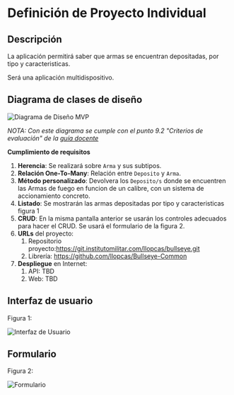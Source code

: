 # Definición de Proyecto Individual

## Descripción
La aplicación permitirá saber que armas se encuentran depositadas, por tipo y caracteristicas.
 
Será una aplicación multidispositivo.  

## Diagrama de clases de diseño

![Diagrama de Diseño MVP](https://git.institutomilitar.com/llopcas/bullseye/-/wikis/uploads/8faec57b5ea805e041c3ef24516393d6/DAM.drawio.png)

*NOTA: Con este diagrama se cumple con el punto 9.2 "Criterios de evaluación" de la [guía docente](https://ui-719fa0e4e7366174bca68ae71ab99697.institutomilitar.com/file-upload/Ewp2mng7RAoJHXQcG/Gu%C3%ADa%20Docente%20Direcci%C3%B3n%20y%20Gesti%C3%B3n%20de%20Proyectos.pdf)*

**Cumplimiento de requisitos**
1. **Herencia**: Se realizará sobre `Arma` y sus subtipos.
2. **Relación One-To-Many**: Relación entre `Deposito` y `Arma`.
3. **Método personalizado**: Devolvera los `Deposito/s` donde se encuentren las Armas de fuego en funcion de un calibre, con un sistema de accionamiento concreto.
4. **Listado**: Se mostrarán las armas depositadas por tipo y caracteristicas figura 1 
5. **CRUD**: En la misma pantalla anterior se usarán los controles adecuados para hacer el CRUD. Se usará el formulario de la figura 2.
6. **URLs** del proyecto:
   1. Repositorio proyecto:https://git.institutomilitar.com/llopcas/bullseye.git
   1. Librería: https://github.com/llopcas/Bullseye-Common
7. **Despliegue** en Internet:
   1. API: TBD
   1. Web: TBD

## Interfaz de usuario

Figura 1: 

  ![Interfaz de Usuario](https://git.institutomilitar.com/llopcas/bullseye/-/wikis/uploads/79a37b59036c0a08f1415bddab713b00/CRUD.png)

## Formulario

Figura 2: 
 
  ![Formulario](https://git.institutomilitar.com/llopcas/bullseye/-/wikis/uploads/4cf8c410586b0765a968b56605d39340/Formulario.png)



